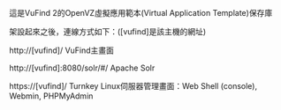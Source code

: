 這是VuFind 2的OpenVZ虛擬應用範本(Virtual Application Template)保存庫

架設起來之後，連線方式如下：([vufind]是該主機的網址)

http://[vufind]/
VuFind主畫面

http://[vufind]:8080/solr/#/
Apache Solr

https://[vufind]/
Turnkey Linux伺服器管理畫面：Web Shell (console), Webmin, PHPMyAdmin
